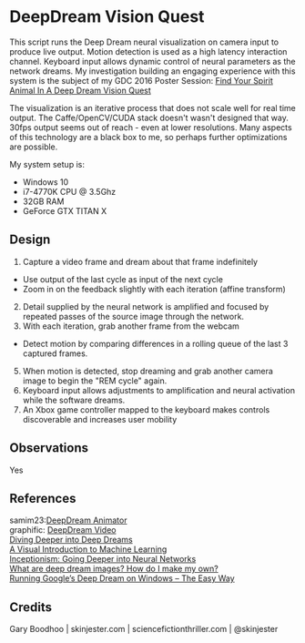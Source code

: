 # DeepDream Vision Quest
This script runs the Deep Dream neural visualization on camera input to produce live output. Motion detection is used as a high latency interaction channel. Keyboard input allows dynamic control of neural parameters as the network dreams. My investigation building an engaging experience with this system is the subject of my GDC 2016 Poster Session: [Find Your Spirit Animal In A Deep Dream Vision Quest](http://schedule.gdconf.com/session/find-your-spirit-animal-in-a-deep-dream-vision-quest)

The visualization is an iterative process that does not scale well for real time output. The Caffe/OpenCV/CUDA stack doesn't wasn't designed that way. 30fps output seems out of reach - even at lower resolutions. Many aspects of this technology are a black box to me, so perhaps further optimizations are possible.

My system setup is:
- Windows 10
- i7-4770K CPU @ 3.5Ghz
- 32GB RAM
- GeForce GTX TITAN X 


## Design
1. Capture a video frame and dream about that frame indefinitely
  - Use output of the last cycle as input of the next cycle
  - Zoom in on the feedback slightly with each iteration (affine transform)
2. Detail supplied by the neural network is amplified and focused by repeated passes of the source image through the network.
3. With each iteration, grab another frame from the webcam
  - Detect motion by comparing differences in a rolling queue of the last 3 captured frames.
5. When motion is detected, stop dreaming and grab another camera image to begin the "REM cycle" again.
6. Keyboard input allows adjustments to amplification and neural activation while the software dreams.
7. An Xbox game controller mapped to the keyboard makes controls discoverable and increases user mobility

## Observations
Yes


## References
samim23:[DeepDream Animator](https://github.com/samim23/DeepDreamAnim)  
graphific: [DeepDream Video](https://github.com/graphific/DeepDreamVideo)  
[Diving Deeper into Deep Dreams](http://www.kpkaiser.com/machine-learning/diving-deeper-into-deep-dreams)  
[A Visual Introduction to Machine Learning](http://www.r2d3.us/visual-intro-to-machine-learning-part-1)  
[Inceptionism: Going Deeper into Neural Networks](http://googleresearch.blogspot.com/2015/06/inceptionism-going-deeper-into-neural.html)  
[What are deep dream images? How do I make my own?](https://www.reddit.com/r/deepdream/comments/3cawxb/what_are_deepdream_images_how_do_i_make_my_own/)  
[Running Google’s Deep Dream on Windows – The Easy Way](http://thirdeyesqueegee.com/deepdream/2015/07/19/running-googles-deep-dream-on-windows-with-or-without-cuda-the-easy-way/)

## Credits
Gary Boodhoo | skinjester.com | sciencefictionthriller.com | @skinjester



